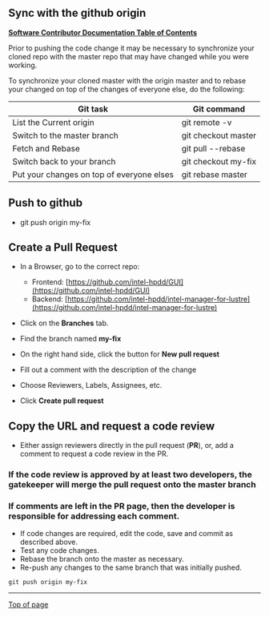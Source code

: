 ## <a name="Top"></a>Sync with the github origin

[**Software Contributor Documentation Table of Contents**](cd_TOC.md)

Prior to pushing the code change it may be necessary to synchronize your cloned repo with the master repo that may have changed while you were working.

To synchronize your cloned master with the origin master and to rebase your changed on top of the changes of everyone else, do the following:

|Git task|Git command|
|--------|--------------|
|  List the Current origin  |  git remote -v |
|  Switch to the master branch |git checkout master |
| Fetch and Rebase | git pull  --rebase |
| Switch back to your branch |  git checkout my-fix |
| Put your changes on top of everyone elses | git rebase master |

## Push to github
* git push origin my-fix

## Create a Pull Request
* In a Browser, go to the correct repo: 
    * Frontend: [https://github.com/intel-hpdd/GUI](https://github.com/intel-hpdd/GUI)
    * Backend: [https://github.com/intel-hpdd/intel-manager-for-lustre](https://github.com/intel-hpdd/intel-manager-for-lustre)

* Click on the **Branches** tab.
* Find the branch named **my-fix**
* On the right hand side, click the button for **New pull request**

* Fill out a comment with the description of the change
* Choose Reviewers, Labels, Assignees, etc.
* Click **Create pull request**

## Copy the URL and request a code review
* Either assign reviewers directly in the pull request (**PR**), or, add a comment to request a code review in the PR.

### If the code review is approved by at least two developers, the gatekeeper will merge the pull request onto the master branch

### If comments are left in the PR page, then the developer is responsible for addressing each comment.
* If code changes are required, edit the code, save and commit as described above.
* Test any code changes.
* Rebase the branch onto the master as necessary.
* Re-push any changes to the same branch that was initially pushed.
```
git push origin my-fix
```

---
[Top of page](#Top)